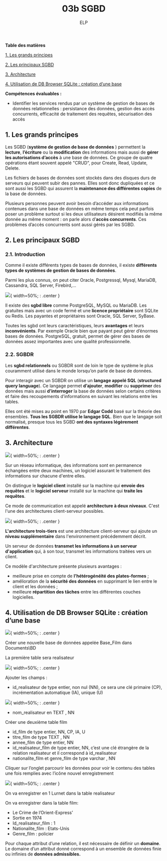 ﻿---
author: ELP
title: 03b SGBD
---


**Table des matières**

[1.	Les grands principes	](#_toc144548611)

[2.	Les principaux SGBD	](#_toc144548612)

[3.	Architecture	](#_toc144548615)

[4.	Utilisation de DB Browser SQLite : création d’une base	](#_toc144548616)

**Compétences évaluables :**

- Identifier les services rendus par un système de gestion de bases de données relationnelles : persistance des données, gestion des accès concurrents, efficacité de traitement des requêtes, sécurisation des accès



## <a name="_toc144548611"></a>**1. Les grands principes**
Les SGBD (**système de gestion de base de données** ) permettent la **lecture**, **l’écriture** ou la **modification** des informations mais aussi de **gérer les autorisations d’accès** à une base de données. Ce groupe de quatre opérations étant souvent appelé "CRUD", pour Create, Read, Update, Delete.

Les fichiers de bases de données sont stockés dans des disques durs de serveurs qui peuvent subir des pannes. Elles sont donc dupliquées et ce sont aussi les SGBD qui assurent la **maintenance des différentes copies** de la base de données.

Plusieurs personnes peuvent avoir besoin d’accéder aux informations contenues dans une base de données en même temps cela peut parfois poser un problème surtout si les deux utilisateurs désirent modifiés la même donnée au même moment : on parle alors d’**accès concurrents**. Ces problèmes d’accès concurrents sont aussi gérés par les SGBD.

## <a name="_toc144548612"></a>**2. Les principaux SGBD**
### <a name="_toc144548613"></a>**2.1. Introduction**
Comme il existe différents types de bases de données, il existe **différents types de systèmes de gestion de bases de données**. 

Parmi les plus connus, on peut citer Oracle, Postgressql, Mysql, MariaDB, Cassandra, SQL Server, Firebird,…

![](Aspose.Words.10238efa-453b-4349-9c41-3b829de74025.001.png){ width=50%; : .center }

Il existe des **sgbd libre** comme PostgreSQL, MySQL ou MariaDB. Les gratuites mais avec un code fermé et une **licence propriétaire** sont SQLite ou Redis. Les payantes et propriétaires sont Oracle, SQL Server, SyBase.

Toutes les sgbd ont leurs caractéristiques, leurs **avantages** et leurs **inconvénients**. Par exemple Oracle bien que payant peut gérer d’énormes bases de données. PostgreSQL, gratuit, permet de gérer des bases de données assez importantes avec une qualité professionnelle. 
### <a name="_toc144548614"></a>**2.2. SGBDR**
Les **sgbd relationnels** ou SGBDR sont de loin le type de système le plus couramment utilisé dans le monde lorsqu’on parle de base de données.

Pour interagir avec un SGBDR on utilise un **langage appelé SQL** (**structured query language**). Ce langage permet **d’ajouter**, **modifier** ou **supprimer** des données mais aussi **d’interroger** la base de données selon certains critères et faire des recoupements d’informations en suivant les relations entre les tables.

Elles ont été mises au point en 1970 par **Edgar Codd** basé sur la théorie des ensembles. **Tous les SGBDR utilise le langage SQL**. Bien que le langage soit normalisé, presque tous les SGBD **ont des syntaxes légèrement différentes**.

## <a name="_toc144548615"></a>**3. Architecture**

![](Aspose.Words.10238efa-453b-4349-9c41-3b829de74025.002.png){ width=50%; : .center }

Sur un réseau informatique, des informations sont en permanence échangées entre deux machines, un logiciel assurant le traitement des informations sur chacune d'entre elles.

On distingue le **logiciel client** installé sur la machine qui **envoie des requêtes** et le **logiciel serveur** installé sur la machine qui **traite les requêtes**.

Ce mode de communication est appelé **architecture à deux niveaux**. C'est l'une des architectures client-serveur possibles.

![](Aspose.Words.10238efa-453b-4349-9c41-3b829de74025.003.png){ width=50%; : .center }

**L'architecture trois-tiers** est une architecture client-serveur qui ajoute un **niveau supplémentaire** dans l'environnement précédemment décrit.

Un serveur de données **transmet les informations à un serveur d'application** qui, à son tour, transmet les informations traitées vers un client.

Ce modèle d'architecture présente plusieurs avantages :

- meilleure prise en compte de **l'hétérogénéité des plates-formes** ;
- amélioration de la **sécurité des données** en supprimant le lien entre le client et les données ;
- meilleure **répartition des tâches** entre les différentes couches logicielles.

## <a name="_toc144548616"></a>**4. Utilisation de DB Browser SQLite : création d’une base**
![](Aspose.Words.10238efa-453b-4349-9c41-3b829de74025.004.png){ width=50%; : .center }

Créer une nouvelle base de données appelée Base\_Film  dans Documents\BD

La première table sera realisateur

![](Aspose.Words.10238efa-453b-4349-9c41-3b829de74025.005.png){ width=50%; : .center }

Ajouter les champs : 

- id\_realisateur de type entier, non nul (NN), ce sera une clé primaire (CP), incrémentation automatique (IA), unique (U)

![](Aspose.Words.10238efa-453b-4349-9c41-3b829de74025.006.png){ width=50%; : .center }

- nom\_realisateur en TEXT , NN 

Créer une deuxième table film

- id\_film de type entier, NN, CP, IA, U
- titre\_film de type TEXT , NN
- annee\_film de type entier, NN
- id\_realisateur\_film de type entier, NN, c’est une clé étrangère de la relation realisateur et il correspond à id\_realisateur
- nationalite\_film et genre\_film de type varchar , NN

Cliquer sur l’onglet parcourir les données pour voir le contenu des tables une fois remplies avec l’icône nouvel enregistrement

![](Aspose.Words.10238efa-453b-4349-9c41-3b829de74025.007.png){ width=50%; : .center }

On va enregistrer en 1 Lurnet dans la table realisateur

On va enregistrer dans la table film:

- Le Crime de l’Orient-Express’
- Sortie en 1974
- Id\_realisateur\_film : 1
- Nationalite\_film : Etats-Unis
- Genre\_film : policier 

Pour chaque attribut d’une relation, il est nécessaire de définir un **domaine**. Le domaine d’un attribut donné correspond à un ensemble de données finie ou infinies de **données admissibles.** 


